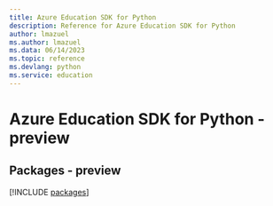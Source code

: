 ```yaml
---
title: Azure Education SDK for Python
description: Reference for Azure Education SDK for Python
author: lmazuel
ms.author: lmazuel
ms.data: 06/14/2023
ms.topic: reference
ms.devlang: python
ms.service: education
---
```

# Azure Education SDK for Python - preview
## Packages - preview
[!INCLUDE [packages](education-index.md)]